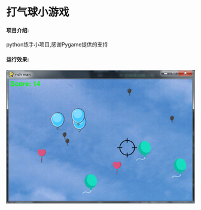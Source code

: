 # 打气球小游戏

#### 项目介绍:

python练手小项目,感谢Pygame提供的支持

#### 运行效果:
![avatar](https://raw.githubusercontent.com/risingChen/pygame-balloon/master/view/preview.png)
